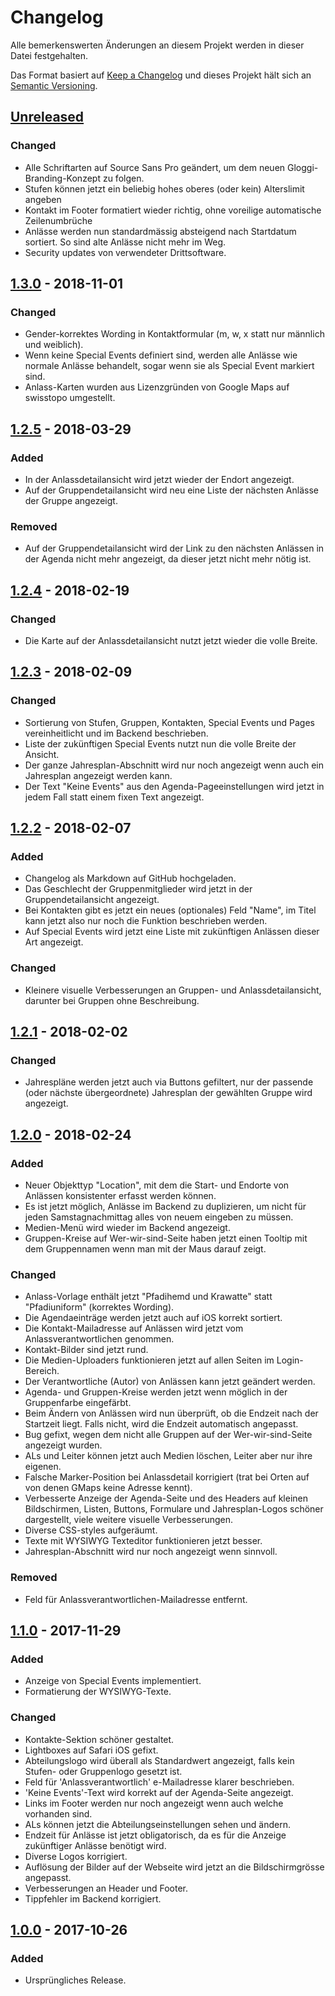 # Changelog
Alle bemerkenswerten Änderungen an diesem Projekt werden in dieser Datei festgehalten.

Das Format basiert auf [Keep a Changelog](http://keepachangelog.com/en/1.0.0/) und dieses Projekt hält sich an [Semantic Versioning](http://semver.org/spec/v2.0.0.html).

## [Unreleased]
### Changed
- Alle Schriftarten auf Source Sans Pro geändert, um dem neuen Gloggi-Branding-Konzept zu folgen.
- Stufen können jetzt ein beliebig hohes oberes (oder kein) Alterslimit angeben
- Kontakt im Footer formatiert wieder richtig, ohne voreilige automatische Zeilenumbrüche
- Anlässe werden nun standardmässig absteigend nach Startdatum sortiert. So sind alte Anlässe nicht mehr im Weg.
- Security updates von verwendeter Drittsoftware.


## [1.3.0] - 2018-11-01
### Changed
- Gender-korrektes Wording in Kontaktformular (m, w, x statt nur männlich und weiblich).
- Wenn keine Special Events definiert sind, werden alle Anlässe wie normale Anlässe behandelt, sogar wenn sie als Special Event markiert sind.
- Anlass-Karten wurden aus Lizenzgründen von Google Maps auf swisstopo umgestellt.

## [1.2.5] - 2018-03-29
### Added
- In der Anlassdetailansicht wird jetzt wieder der Endort angezeigt.
- Auf der Gruppendetailansicht wird neu eine Liste der nächsten Anlässe der Gruppe angezeigt.

### Removed
- Auf der Gruppendetailansicht wird der Link zu den nächsten Anlässen in der Agenda nicht mehr angezeigt, da dieser jetzt nicht mehr nötig ist.


## [1.2.4] - 2018-02-19
### Changed
- Die Karte auf der Anlassdetailansicht nutzt jetzt wieder die volle Breite.


## [1.2.3] - 2018-02-09
### Changed
- Sortierung von Stufen, Gruppen, Kontakten, Special Events und Pages vereinheitlicht und im Backend beschrieben.
- Liste der zukünftigen Special Events nutzt nun die volle Breite der Ansicht.
- Der ganze Jahresplan-Abschnitt wird nur noch angezeigt wenn auch ein Jahresplan angezeigt werden kann.
- Der Text "Keine Events" aus den Agenda-Pageeinstellungen wird jetzt in jedem Fall statt einem fixen Text angezeigt.


## [1.2.2] - 2018-02-07
### Added
- Changelog als Markdown auf GitHub hochgeladen.
- Das Geschlecht der Gruppenmitglieder wird jetzt in der Gruppendetailansicht angezeigt.
- Bei Kontakten gibt es jetzt ein neues (optionales) Feld "Name", im Titel kann jetzt also nur noch die Funktion beschrieben werden.
- Auf Special Events wird jetzt eine Liste mit zukünftigen Anlässen dieser Art angezeigt.

### Changed
- Kleinere visuelle Verbesserungen an Gruppen- und Anlassdetailansicht, darunter bei Gruppen ohne Beschreibung.


## [1.2.1] - 2018-02-02
### Changed
- Jahrespläne werden jetzt auch via Buttons gefiltert, nur der passende (oder nächste übergeordnete) Jahresplan der gewählten Gruppe wird angezeigt.


## [1.2.0] - 2018-02-24
### Added
- Neuer Objekttyp "Location", mit dem die Start- und Endorte von Anlässen konsistenter erfasst werden können.
- Es ist jetzt möglich, Anlässe im Backend zu duplizieren, um nicht für jeden Samstagnachmittag alles von neuem eingeben zu müssen.
- Medien-Menü wird wieder im Backend angezeigt.
- Gruppen-Kreise auf Wer-wir-sind-Seite haben jetzt einen Tooltip mit dem Gruppennamen wenn man mit der Maus darauf zeigt.

### Changed
- Anlass-Vorlage enthält jetzt "Pfadihemd und Krawatte" statt "Pfadiuniform" (korrektes Wording).
- Die Agendaeinträge werden jetzt auch auf iOS korrekt sortiert.
- Die Kontakt-Mailadresse auf Anlässen wird jetzt vom Anlassverantwortlichen genommen.
- Kontakt-Bilder sind jetzt rund.
- Die Medien-Uploaders funktionieren jetzt auf allen Seiten im Login-Bereich.
- Der Verantwortliche (Autor) von Anlässen kann jetzt geändert werden.
- Agenda- und Gruppen-Kreise werden jetzt wenn möglich in der Gruppenfarbe eingefärbt.
- Beim Ändern von Anlässen wird nun überprüft, ob die Endzeit nach der Startzeit liegt. Falls nicht, wird die Endzeit automatisch angepasst.
- Bug gefixt, wegen dem nicht alle Gruppen auf der Wer-wir-sind-Seite angezeigt wurden.
- ALs und Leiter können jetzt auch Medien löschen, Leiter aber nur ihre eigenen.
- Falsche Marker-Position bei Anlassdetail korrigiert (trat bei Orten auf von denen GMaps keine Adresse kennt).
- Verbesserte Anzeige der Agenda-Seite und des Headers auf kleinen Bildschirmen, Listen, Buttons, Formulare und Jahresplan-Logos schöner dargestellt, viele weitere visuelle Verbesserungen.
- Diverse CSS-styles aufgeräumt.
- Texte mit WYSIWYG Texteditor funktionieren jetzt besser.
- Jahresplan-Abschnitt wird nur noch angezeigt wenn sinnvoll.

### Removed
- Feld für Anlassverantwortlichen-Mailadresse entfernt.

## [1.1.0] - 2017-11-29
### Added
- Anzeige von Special Events implementiert.
- Formatierung der WYSIWYG-Texte.

### Changed
- Kontakte-Sektion schöner gestaltet.
- Lightboxes auf Safari iOS gefixt.
- Abteilungslogo wird überall als Standardwert angezeigt, falls kein Stufen- oder Gruppenlogo gesetzt ist.
- Feld für 'Anlassverantwortlich' e-Mailadresse klarer beschrieben.
- 'Keine Events'-Text wird korrekt auf der Agenda-Seite angezeigt.
- Links im Footer werden nur noch angezeigt wenn auch welche vorhanden sind.
- ALs können jetzt die Abteilungseinstellungen sehen und ändern.
- Endzeit für Anlässe ist jetzt obligatorisch, da es für die Anzeige zukünftiger Anlässe benötigt wird.
- Diverse Logos korrigiert.
- Auflösung der Bilder auf der Webseite wird jetzt an die Bildschirmgrösse angepasst.
- Verbesserungen an Header und Footer.
- Tippfehler im Backend korrigiert.

## [1.0.0] - 2017-10-26
### Added
- Ursprüngliches Release.

[Unreleased]: https://github.com/gloggi/abteilungs-homepages/compare/v1.3.0...HEAD
[1.3.0]: https://github.com/gloggi/abteilungs-homepages/compare/v1.2.5...v1.3.0
[1.2.5]: https://github.com/gloggi/abteilungs-homepages/compare/v1.2.4...v1.2.5
[1.2.4]: https://github.com/gloggi/abteilungs-homepages/compare/v1.2.3...v1.2.4
[1.2.3]: https://github.com/gloggi/abteilungs-homepages/compare/v1.2.2...v1.2.3
[1.2.2]: https://github.com/gloggi/abteilungs-homepages/compare/v1.2.1...v1.2.2
[1.2.1]: https://github.com/gloggi/abteilungs-homepages/compare/v1.2.0...v1.2.1
[1.2.0]: https://github.com/gloggi/abteilungs-homepages/compare/v1.1.0...v1.2.0
[1.1.1]: https://github.com/gloggi/abteilungs-homepages/compare/v1.1.0...v1.1.1
[1.1.0]: https://github.com/gloggi/abteilungs-homepages/compare/v1.0.0...v1.1.0
[1.0.0]: https://github.com/gloggi/abteilungs-homepages/tree/v1.0.0
